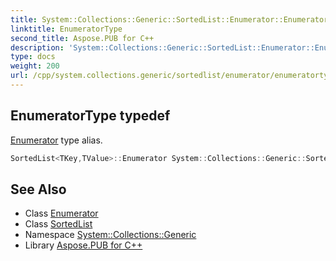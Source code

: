 ```yaml
---
title: System::Collections::Generic::SortedList::Enumerator::EnumeratorType typedef
linktitle: EnumeratorType
second_title: Aspose.PUB for C++
description: 'System::Collections::Generic::SortedList::Enumerator::EnumeratorType typedef. Enumerator type alias in C++.'
type: docs
weight: 200
url: /cpp/system.collections.generic/sortedlist/enumerator/enumeratortype/
---
```

## EnumeratorType typedef


[Enumerator](../) type alias.

```cpp
SortedList<TKey,TValue>::Enumerator System::Collections::Generic::SortedList< TKey, TValue >::Enumerator::EnumeratorType
```

## See Also

* Class [Enumerator](../)
* Class [SortedList](../../)
* Namespace [System::Collections::Generic](../../../)
* Library [Aspose.PUB for C++](../../../../)

